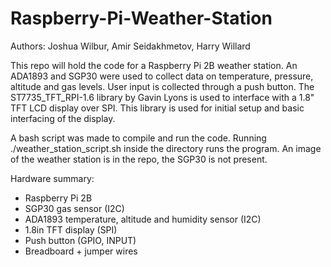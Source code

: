 # Raspberry-Pi-Weather-Station
Authors: Joshua Wilbur, Amir Seidakhmetov, Harry Willard

This repo will hold the code for a Raspberry Pi 2B weather station. An ADA1893 and SGP30 were used to collect data on temperature, pressure, altitude and gas levels. User input is collected through a push button. The ST7735_TFT_RPI-1.6 library by Gavin Lyons is used to interface with a 1.8" TFT LCD display over SPI. This library is used for initial setup and basic interfacing of the display.

A bash script was made to compile and run the code. Running ./weather_station_script.sh inside the directory runs the program. An image of the weather station is in the repo, the SGP30 is not present.

Hardware summary:
* Raspberry Pi 2B 
* SGP30 gas sensor (I2C)
* ADA1893 temperature, altitude and humidity sensor (I2C)
* 1.8in TFT display (SPI)
* Push button (GPIO, INPUT)
* Breadboard + jumper wires
